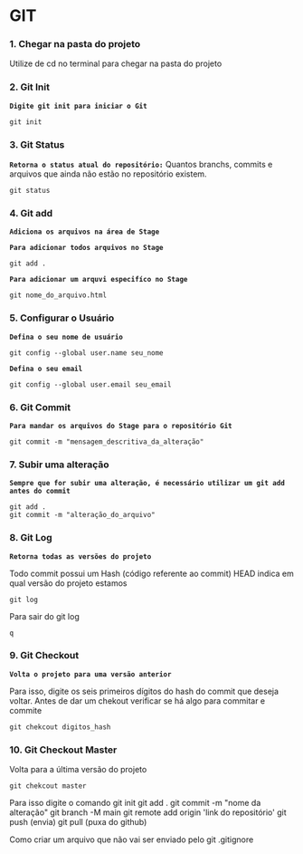 # GIT

### 1. Chegar na pasta do projeto
Utilize de cd no terminal para chegar na pasta do projeto

### 2. Git Init
**`Digite git init para iniciar o Git`**
```Git
git init
```   

### 3. Git Status
**`Retorna o status atual do repositório:`** Quantos branchs, commits e arquivos que ainda não estão no repositório existem.

```Git
git status
```  

### 4. Git add
**`Adiciona os arquivos na área de Stage`**

**`Para adicionar todos arquivos no Stage`**
```Git
git add .
```    
**`Para adicionar um arquvi especifíco no Stage`**
```Git
git nome_do_arquivo.html
```    

### 5. Configurar o Usuário

**`Defina o seu nome de usuário`**
```Git
git config --global user.name seu_nome
```    

**`Defina o seu email`**

```Git
git config --global user.email seu_email
```    

### 6. Git Commit 
**`Para mandar os arquivos do Stage para o repositório Git`**

```Git
git commit -m "mensagem_descritiva_da_alteração"
```    
### 7. Subir uma alteração
**`Sempre que for subir uma alteração, é necessário utilizar um git add antes do commit`**

```Git
git add .
git commit -m "alteração_do_arquivo"
```    

### 8. Git Log
**`Retorna todas as versões do projeto`**

Todo commit possui um Hash (código referente ao commit)
HEAD indica em qual versão do projeto estamos
```Git
git log
```  
Para sair do git log
```Git
q
```  

### 9. Git Checkout
**`Volta o projeto para uma versão anterior`**

Para isso, digite os seis primeiros dígitos do hash do commit que deseja voltar.
Antes de dar um chekout verificar se há algo para commitar e commite

```Git
git chekcout digitos_hash
```  

### 10. Git Checkout Master
Volta para a última versão do projeto

```Git
git chekcout master
```  


Para isso digite o comando 
    git init
    git add .
    git commit -m "nome da alteração"
    git branch -M main
    git remote add origin 'link do repositório'
    git push (envia)
    git pull (puxa do github)

Como criar um arquivo que não vai ser enviado pelo git
    .gitignore